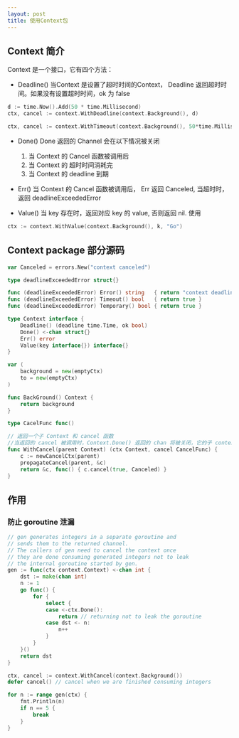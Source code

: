 ```yaml
---
layout: post
title: 使用Context包
---
```


## Context 简介

Context 是一个接口，它有四个方法：

* Deadline() 当Context 是设置了超时时间的Context， Deadline 返回超时时间。如果没有设置超时时间，ok 为 false

```go
d := time.Now().Add(50 * time.Millisecond)
ctx, cancel := context.WithDeadline(context.Background(), d)
```

```go
ctx, cancel := context.WithTimeout(context.Background(), 50*time.Millisecond)
```

* Done() Done 返回的 Channel 会在以下情况被关闭
	1. 当 Context 的 Cancel 函数被调用后
	2. 当 Context 的 超时时间消耗完
	3. 当 Context 的 deadline 到期

* Err() 当 Context 的 Cancel 函数被调用后， Err 返回 Canceled, 当超时时，返回 deadlineExceededError

* Value() 当 key 存在时，返回对应 key 的 value, 否则返回 nil. 使用 
```go
ctx := context.WithValue(context.Background(), k, "Go")
```


## Context package 部分源码

```go
var Canceled = errors.New("context canceled")

type deadlineExceededError struct{}

func (deadlineExceededError) Error() string   { return "context deadline exceeded" }
func (deadlineExceededError) Timeout() bool   { return true }
func (deadlineExceededError) Temporary() bool { return true }

type Context interface {
	Deadline() (deadline time.Time, ok bool)
	Done() <-chan struct{}
	Err() error
	Value(key interface{}) interface{}
}

var (
	background = new(emptyCtx)
	to = new(emptyCtx)	
)

func BackGround() Context {
 	return background
}

type CacelFunc func()

// 返回一个子 Context 和 cancel 函数  
//当返回的 cancel 被调用时，Context.Done() 返回的 chan 将被关闭，它的子 context 的 cancel 也会被调用
func WithCancel(parent Context) (ctx Context, cancel CancelFunc) {
	c := newCancelCtx(parent)
	propagateCancel(parent, &c)
	return &c, func() { c.cancel(true, Canceled) }
}
```


## 作用

### 防止 goroutine 泄漏

```go
// gen generates integers in a separate goroutine and
// sends them to the returned channel.
// The callers of gen need to cancel the context once
// they are done consuming generated integers not to leak
// the internal goroutine started by gen.
gen := func(ctx context.Context) <-chan int {
    dst := make(chan int)
    n := 1
    go func() {
        for {
            select {
            case <-ctx.Done():
                return // returning not to leak the goroutine
            case dst <- n:
                n++
            }
        }
    }()
    return dst
}

ctx, cancel := context.WithCancel(context.Background())
defer cancel() // cancel when we are finished consuming integers

for n := range gen(ctx) {
    fmt.Println(n)
    if n == 5 {
        break
    }
}
```
